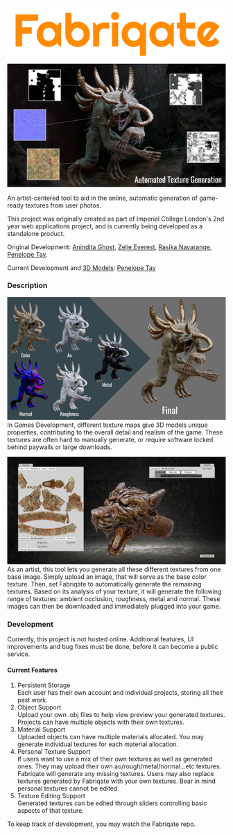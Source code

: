 ![logo](./asset/Fabriqate_0.png)
![1](./asset/Fabriqate_1.jpg)

An artist-centered tool to aid in the online, automatic generation of game-ready textures from user photos.

This project was originally created as part of Imperial College London's 2nd year web applications project, and is currently being developed as a standalone product.

Original Development:
[Anindita Ghost](https://github.com/anindita), [Zelie Everest](https://github.com/Zeverest), [Rasika Navarange](https://github.com/rasnav99), [Penelope Tay](https://github.com/Ozeuth).

Current Development and [3D Models](https://www.artstation.com/ozeuth):
[Penelope Tay](https://github.com/Ozeuth)

### Description
![2](./asset/Fabriqate_2.jpg)
In Games Development, different texture maps give 3D models unique properties, contributing to the overall detail and realism of the game. These textures are often hard to manually generate, or require software locked behind paywalls or large downloads.

![3](./asset/Fabriqate_3.jpg)
As an artist, this tool lets you generate all these different textures from one base image. Simply upload an image, that will serve as the base color texture. Then, set Fabriqate to automatically generate the remaining textures. Based on its analysis of your texture, it will generate the following range of textures: ambient occlusion, roughness, metal and normal. 
These images can then be downloaded and immediately plugged into your game.

### Development
Currently, this project is not hosted online. Additional features, UI improvements and bug fixes must be done, before it can become a public service.
#### Current Features
1. Persistent Storage  
Each user has their own account and individual projects, storing all their past work.
2. Object Support  
Upload your own .obj files to help view preview your generated textures. Projects can have multiple objects with their own textures.
3. Material Support  
Uploaded objects can have multiple materials allocated. You may generate individual textures for each material allocation.
4. Personal Texture Support  
If users want to use a mix of their own textures as well as generated ones. They may upload their own ao/rough/metal/normal...etc textures. Fabriqate will generate any missing textures. Users may also replace textures generated by Fabriqate with your own textures. Bear in mind personal textures cannot be edited.
5. Texture Editing Support  
Generated textures can be edited through sliders controlling basic aspects of that texture.

To keep track of development, you may watch the Fabriqate repo.
